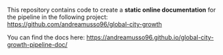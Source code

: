 This repository contains code to create a **static online documentation** for the pipeline in the following project: https://github.com/andreamusso96/global-city-growth

You can find the docs here: https://andreamusso96.github.io/global-city-growth-pipeline-doc/